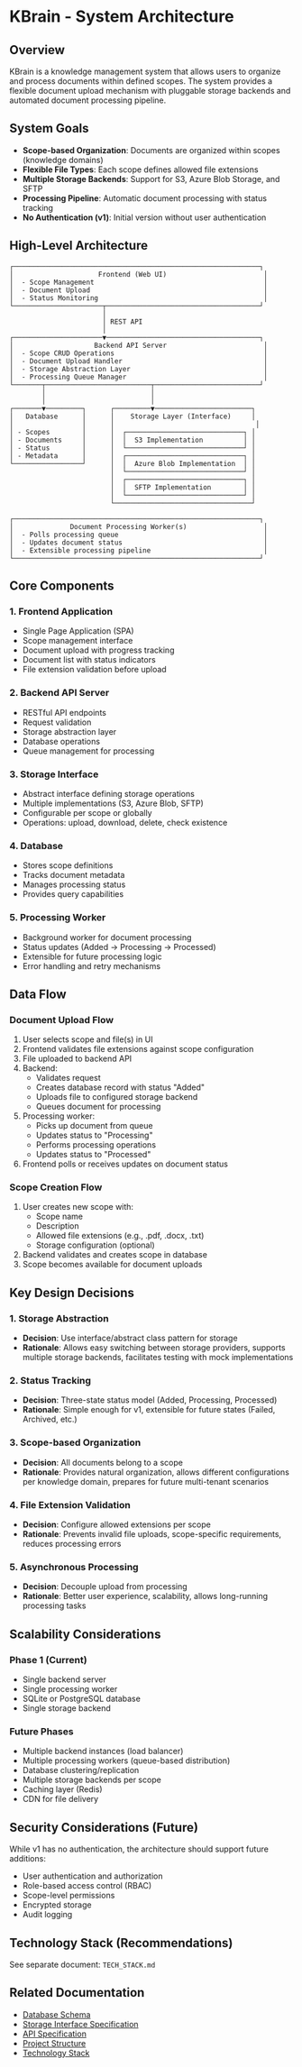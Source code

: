 # KBrain - System Architecture

## Overview

KBrain is a knowledge management system that allows users to organize and process documents within defined scopes. The system provides a flexible document upload mechanism with pluggable storage backends and automated document processing pipeline.

## System Goals

- **Scope-based Organization**: Documents are organized within scopes (knowledge domains)
- **Flexible File Types**: Each scope defines allowed file extensions
- **Multiple Storage Backends**: Support for S3, Azure Blob Storage, and SFTP
- **Processing Pipeline**: Automatic document processing with status tracking
- **No Authentication (v1)**: Initial version without user authentication

## High-Level Architecture

```
┌─────────────────────────────────────────────────────────────┐
│                     Frontend (Web UI)                        │
│  - Scope Management                                          │
│  - Document Upload                                           │
│  - Status Monitoring                                         │
└──────────────────────┬──────────────────────────────────────┘
                       │
                       │ REST API
                       │
┌──────────────────────▼──────────────────────────────────────┐
│                    Backend API Server                        │
│  - Scope CRUD Operations                                     │
│  - Document Upload Handler                                   │
│  - Storage Abstraction Layer                                 │
│  - Processing Queue Manager                                  │
└───────┬──────────────────────────┬──────────────────────────┘
        │                          │
        │                          │
┌───────▼─────────┐      ┌─────────▼────────────────────────┐
│   Database      │      │    Storage Layer (Interface)     │
│                 │      │                                   │
│ - Scopes        │      │  ┌─────────────────────────────┐ │
│ - Documents     │      │  │  S3 Implementation          │ │
│ - Status        │      │  └─────────────────────────────┘ │
│ - Metadata      │      │  ┌─────────────────────────────┐ │
└─────────────────┘      │  │  Azure Blob Implementation  │ │
                         │  └─────────────────────────────┘ │
                         │  ┌─────────────────────────────┐ │
                         │  │  SFTP Implementation        │ │
                         │  └─────────────────────────────┘ │
                         └──────────────────────────────────┘

┌─────────────────────────────────────────────────────────────┐
│              Document Processing Worker(s)                   │
│  - Polls processing queue                                    │
│  - Updates document status                                   │
│  - Extensible processing pipeline                            │
└─────────────────────────────────────────────────────────────┘
```

## Core Components

### 1. Frontend Application
- Single Page Application (SPA)
- Scope management interface
- Document upload with progress tracking
- Document list with status indicators
- File extension validation before upload

### 2. Backend API Server
- RESTful API endpoints
- Request validation
- Storage abstraction layer
- Database operations
- Queue management for processing

### 3. Storage Interface
- Abstract interface defining storage operations
- Multiple implementations (S3, Azure Blob, SFTP)
- Configurable per scope or globally
- Operations: upload, download, delete, check existence

### 4. Database
- Stores scope definitions
- Tracks document metadata
- Manages processing status
- Provides query capabilities

### 5. Processing Worker
- Background worker for document processing
- Status updates (Added → Processing → Processed)
- Extensible for future processing logic
- Error handling and retry mechanisms

## Data Flow

### Document Upload Flow

1. User selects scope and file(s) in UI
2. Frontend validates file extensions against scope configuration
3. File uploaded to backend API
4. Backend:
   - Validates request
   - Creates database record with status "Added"
   - Uploads file to configured storage backend
   - Queues document for processing
5. Processing worker:
   - Picks up document from queue
   - Updates status to "Processing"
   - Performs processing operations
   - Updates status to "Processed"
6. Frontend polls or receives updates on document status

### Scope Creation Flow

1. User creates new scope with:
   - Scope name
   - Description
   - Allowed file extensions (e.g., .pdf, .docx, .txt)
   - Storage configuration (optional)
2. Backend validates and creates scope in database
3. Scope becomes available for document uploads

## Key Design Decisions

### 1. Storage Abstraction
- **Decision**: Use interface/abstract class pattern for storage
- **Rationale**: Allows easy switching between storage providers, supports multiple storage backends, facilitates testing with mock implementations

### 2. Status Tracking
- **Decision**: Three-state status model (Added, Processing, Processed)
- **Rationale**: Simple enough for v1, extensible for future states (Failed, Archived, etc.)

### 3. Scope-based Organization
- **Decision**: All documents belong to a scope
- **Rationale**: Provides natural organization, allows different configurations per knowledge domain, prepares for future multi-tenant scenarios

### 4. File Extension Validation
- **Decision**: Configure allowed extensions per scope
- **Rationale**: Prevents invalid file uploads, scope-specific requirements, reduces processing errors

### 5. Asynchronous Processing
- **Decision**: Decouple upload from processing
- **Rationale**: Better user experience, scalability, allows long-running processing tasks

## Scalability Considerations

### Phase 1 (Current)
- Single backend server
- Single processing worker
- SQLite or PostgreSQL database
- Single storage backend

### Future Phases
- Multiple backend instances (load balancer)
- Multiple processing workers (queue-based distribution)
- Database clustering/replication
- Multiple storage backends per scope
- Caching layer (Redis)
- CDN for file delivery

## Security Considerations (Future)

While v1 has no authentication, the architecture should support future additions:
- User authentication and authorization
- Role-based access control (RBAC)
- Scope-level permissions
- Encrypted storage
- Audit logging

## Technology Stack (Recommendations)

See separate document: `TECH_STACK.md`

## Related Documentation

- [Database Schema](./DATABASE_SCHEMA.md)
- [Storage Interface Specification](./STORAGE_INTERFACE.md)
- [API Specification](./API_SPECIFICATION.md)
- [Project Structure](./PROJECT_STRUCTURE.md)
- [Technology Stack](./TECH_STACK.md)
